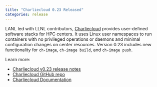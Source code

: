 ```yaml
---
title: "Charliecloud 0.23 Released"
categories: release
---
```


LANL led with LLNL contributors, [Charliecloud](https://github.com/hpc/charliecloud) provides user-defined software stacks for HPC centers. It uses Linux user namespaces to run containers with no privileged operations or daemons and minimal configuration changes on center resources. Version 0.23 includes new functionality for `ch-image`, `ch-image build`, and `ch-image push`.

Learn more:

- [Charliecloud v0.23 release notes](https://github.com/hpc/charliecloud/releases/tag/v0.23)
- [Charliecloud GitHub repo](https://github.com/hpc/charliecloud)
- [Charliecloud Documentation](https://hpc.github.io/charliecloud)
